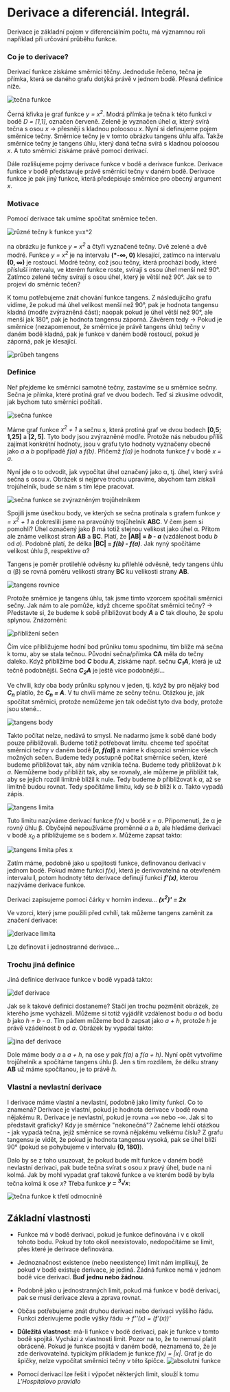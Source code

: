 # Derivace a diferenciál. Integrál.

Derivace je základní pojem v diferenciálním počtu, má významnou roli například při určování průběhu funkce.

### Co je to derivace?

Derivací funkce získáme směrnici těčny. Jednoduše řečeno, tečna je přímka, která se daného grafu dotýká právě v jednom bodě. Přesná definice níže.

![tečna funkce](https://github.com/HoundMarty/SZZ_2020/blob/master/Matematika/imgs/te%C4%8Dna_funkce.PNG)

Černá křivka je graf funkce *y = x<sup>2</sup>*. Modrá přímka je tečna k této funkci v bodě *D = [1,1]*, označen červeně. Zeleně je vyznačen úhel *&alpha;*, který svírá tečna s osou *x* -> přesněji s kladnou poloosou *x*. Nyní si definujeme pojem směrnice tečny. Směrnice tečny je v tomto obrázku tangens úhlu alfa. Takže směrnice tečny je tangens úhlu, který daná tečna svírá s kladnou poloosou *x*. A tuto směrnici získáme právě pomocí derivací.

Dále rozlišujeme pojmy derivace funkce v bodě a derivace funkce. Derivace funkce v bodě představuje právě směrnici tečny v daném bodě. Derivace funkce je pak jiný funkce, která předepisuje směrnice pro obecný argument *x*.

### Motivace
Pomocí derivace tak umíme spočítat směrnice tečen.

![různé tečny k funkce y=x^2](https://github.com/HoundMarty/SZZ_2020/blob/master/Matematika/imgs/r%C5%AFzn%C3%A9%20te%C4%8Dny%20k%20funkci..PNG)

na obrázku je funkce *y = x<sup>2</sup>* a čtyři vyznačené tečny. Dvě zelené a dvě modré. Funkce *y = x<sup>2</sup>* je na intervalu **(*-&infin;, 0)** klesající, zatímco na intervalu **(0, &infin;)** je rostoucí. Modré tečny, což jsou tečny, která prochází body, které přísluší intervalu, ve kterém funkce roste, svírají s osou úhel menší než 90°. Zatímco zelené tečny svírají s osou úhel, který je větší než 90°. Jak se to projeví do směrnic tečen?

K tomu potřebujeme znát chování funkce tangens. Z následujícího grafu vidíme, že pokud má úhel velikost menší než 90°, pak je hodnota tangensu kladná (modře zvýrazněná část); naopak pokud je úhel větší než 90°, ale menší jak 180°, pak je hodnota tangensu záporná. Závěrem tedy -> Pokud je směrnice (nezapomenout, že směrnice je právě tangens úhlu) tečny v daném bodě kladná, pak je funkce v daném bodě rostoucí, pokud je záporná, pak je klesající.

![průbeh tangens](https://github.com/HoundMarty/SZZ_2020/blob/master/Matematika/imgs/pr%C5%AFb%C4%9Bh%20tangens.PNG)

### Definice
Neř přejdeme ke směrnici samotné tečny, zastavíme se u směrnice sečny. Sečna je přímka, které protíná graf ve dvou bodech. Teď si zkusíme odvodit, jak bychom tuto směrnici počítali.

![sečna funkce](https://github.com/HoundMarty/SZZ_2020/blob/master/Matematika/imgs/se%C4%8Dna%20funkce.PNG)

Máme graf funkce *x<sup>2</sup> + 1* a sečnu *s*, která protíná graf ve dvou bodech **[0,5; 1,25]** a **[2, 5]**. Tyto body jsou zvýrazněné modře. Protože nás nebudou příliš zajímat konkrétní hodnoty, jsou v grafu tyto hodnoty vyznačeny obecně jako *a* a *b* popřípadě *f(a)* a *f(b)*. Přičemž *f(a)* je hodnota funkce *f* v bodě *x = a*. 

Nyní jde o to odvodit, jak vypočítat úhel označený jako &alpha;, tj. úhel, který svírá sečna s osou *x*. Obrázek si nejprve trochu upravíme, abychom tam získali trojúhelník, bude se nám s tím lépe pracovat.

![sečna funkce se zvýrazněným trojůhelníkem](https://github.com/HoundMarty/SZZ_2020/blob/master/Matematika/imgs/se%C4%8Dna%20funkce%20s%20troj%C5%AFheln%C3%ADkem.PNG)

Spojili jsme úsečkou body, ve kterých se sečna protínala s grafem funkce *y = x<sup>2</sup> + 1* a dokreslili jsme na pravoúhlý trojůhelník **ABC**. V čem jsem si pomohli? Úhel označený jako &beta; má totiž stejnou velikost jako úhel &alpha;. Přitom ale známe velikost stran **AB** a **BC**. Platí, že **|AB| = *b* - *a*** (vzdálenost bodu *b* od *a*). Podobně platí, že délka **|BC| = *f(b) - f(a)***. Jak nyný spočítáme velikost úhlu &beta;, respektive &alpha;?

Tangens je poměr protilehlé odvěsny ku přilehlé odvěsně, tedy tangens úhlu &alpha; (&beta;) se rovná poměru velikosti strany **BC** ku velikosti strany **AB**. 

![tangens rovnice](https://github.com/HoundMarty/SZZ_2020/blob/master/Matematika/imgs/tangens%20rovnice.PNG)

Protože směrnice je tangens úhlu, tak jsme tímto vzorcem spočítali směrnici sečny. Jak nám to ale pomůže, když chceme spočítat směrnici tečny? -> Představte si, že budeme k sobě přibližovat body ***A*** a ***C*** tak dlouho, že spolu splynou. Znázornění:

![přiblížení sečen](https://github.com/HoundMarty/SZZ_2020/blob/master/Matematika/imgs/p%C5%99ibl%C3%AD%C5%BEen%C3%AD%20se%C4%8Den.PNG)

Čím více přibližujeme hodní bod průniku tomu spodnímu, tím blíže má sečna k tomu, aby se stala tečnou. Původní sečna/přímka **CA** měla do tečny daleko. Když přiblížíme bod ***C*** bodu ***A***, získáme např. sečnu ***C<sub>1</sub>A***, která je už tečně podobnější. Sečna ***C<sub>2</sub>A*** je ještě více podobnější...

Ve chvíli, kdy oba body průniku splynou v jeden, tj. když by pro nějaký bod ***C<sub>n</sub>*** platilo, že ***C<sub>n</sub> = A***. V tu chvíli máme ze sečny tečnu. Otázkou je, jak spočítat směrnici, protože nemůžeme jen tak odečíst tyto dva body, protože jsou stené...

![tangens body](https://github.com/HoundMarty/SZZ_2020/blob/master/Matematika/imgs/tangens%20body.PNG)

Takto počítat nelze, nedává to smysl. Ne nadarmo jsme k sobě dané body pouze přibližovali. Budeme totiž potřebovat limitu. chceme teď spočítat směrnici tečny v daném bodě **[*a, f(a)*]** a máme k dispozici směrnice všech možných sečen. Budeme tedy postupně počítat směrnice sečen, které budeme přibližovat tak, aby nám vznikla tečna. Budeme tedy přibližovat *b* k *a*. Nemůžeme body přiblížit tak, aby se rovnaly, ale můžeme je přiblížit tak, aby se jejich rozdíl limitně blížil k nule. Tedy budeme *b* přibližovat k *a*, až se limitně budou rovnat. Tedy spočítáme limitu, kdy se *b* blíží k *a*. Takto vypadá zápis.

![tangens limita](https://github.com/HoundMarty/SZZ_2020/blob/master/Matematika/imgs/tangens%20limita.PNG)

Tuto limitu nazýváme derivací funkce *f(x)* v bodě *x = a*. Připomenutí, že &alpha; je rovný úhlu &beta;. Obyčejně nepoužíváme proměnné *a* a *b*, ale hledáme derivaci v bodě *x<sub>0</sub>* a přibližujeme se s bodem *x*. Můžeme zapsat takto:

![tangens limita přes x](https://github.com/HoundMarty/SZZ_2020/blob/master/Matematika/imgs/tangens%20limita%20p%C5%99es%20x.PNG)

Zatím máme, podobně jako u spojitosti funkce, definovanou derivaci v jednom bodě. Pokud máme funkci *f(x)*, která je derivovatelná na otevřeném intervalu **I**, potom hodnoty této derivace definují funkci ***f'(x)***, kterou nazýváme derivace funkce.

Derivaci zapisujeme pomocí čárky v horním indexu...
***(x<sup>2</sup>)' = 2x***

Ve vzorci, který jsme použili před cvhílí, tak můžeme tangens zaměnit za značení derivace:

![derivace limita](https://github.com/HoundMarty/SZZ_2020/blob/master/Matematika/imgs/derivace%20limita.PNG)

Lze definovat i jednostranné derivace...

### Trochu jiná definice

Jiná definice derivace funkce v bodě vypadá takto:

![def derivace](https://github.com/HoundMarty/SZZ_2020/blob/master/Matematika/imgs/def%20derivace.PNG)

Jak se k takové definici dostaneme? Stačí jen trochu pozměnit obrázek, ze kterého jsme vycházeli. Můžeme si totiž vyjádřit vzdálenost bodu *a* od bodu *b* jako *h = b - a*. Tím pádem můžeme bod *b* zapsat jako *a + h*, protože *h* je právě vzádelnost *b* od *a*. Obrázek by vypadal takto:

![jina def derivace](https://github.com/HoundMarty/SZZ_2020/blob/master/Matematika/imgs/jian%20def%20derivace.PNG)

Dole máme body *a* a *a + h*, na ose *y* pak *f(a)* a *f(a + h)*. Nyní opět vytvoříme trojůhelník a spočítáme tangens úhlu &beta;. Jen s tím rozdílem, že délku strany **AB** už máme spočítanou, je to právě *h*.

### Vlastní a nevlastní derivace
I derivace máme vlastní a nevlastní, podobně jako limity funkcí. Co to znamená? Derivace je vlastní, pokud je hodnota derivace v bodě rovna nějakému &#8477;. Derivace je nevlastní, pokud je rovna +&infin; nebo -&infin;. Jak si to představit graficky? Kdy je směrnice "nekonečná"? Začneme lehčí otázkou - jak vypadá tečna, jejíž směrnice se rovná nějakému velkému číslu? Z grafu tangensu je vidět, že pokud je hodnota tangensu vysoká, pak se úhel blíží 90° (pokud se pohybujeme v intervalu **(0, 180)**).

Dalo by se z toho usuzovat, že pokud bude mít funkce v daném bodě nevlastní derivaci, pak bude tečna svírat s osou *x* pravý úhel, bude na ni kolmá. Jak by mohl vypadat graf takové funkce a ve kterém bodě by byla tečna kolmá k ose *x*? Třeba funkce ***y = <sup>3</sup>&radic;x***:

![tečna funkce k třetí odmocnině](https://github.com/HoundMarty/SZZ_2020/blob/master/Matematika/imgs/te%C4%8Dna%20funkce%20k%20t%C5%99et%C3%AD%20mocnin%C4%9B.PNG)

## Základní vlastnosti
* Funkce má v bodě derivaci, pokud je funkce definována i v &epsilon; okolí tohoto bodu. Pokud by toto okolí neexistovalo, nedopočítáme se limit, přes které je derivace definována.
* Jednoznačnost existence (nebo neexistence) limit nám implikují, že pokud v bodě existuje derivace, je jediná. Žádná funkce nemá v jednom bodě více derivací. **Buď jednu nebo žádnou**.
* Podobně jako u jednostranných limit, pokud má funkce v bodě derivaci, pak se musí derivace zleva a zprava rovnat.
* Občas potřebujeme znát druhou derivaci nebo derivaci vyššího řádu. Funkci zderivujeme podle výšky řádu -> *f''(x) = (f'(x))'*
* **Důležitá vlastnost**: má-li funkce v bodě derivaci, pak je funkce v tomto bodě spojitá. Vychází z vlastnosti limit. Pozor na to, že to nemusí platit obráceně. Pokud je funkce psojitá v daném bodě, neznamená to, že je zde derivovatelná. typickým příkladem je funkce *f(x) = |x|*. Graf je do špičky, nelze vypočítat směrnici tečny v této špičce. ![absolutni funkce](https://github.com/HoundMarty/SZZ_2020/blob/master/Matematika/imgs/absolutni%20funkce.PNG)

* Pomocí derivací lze řešit i výpočet některých limit, slouží k tomu *L'Hospitalovo pravidlo*


